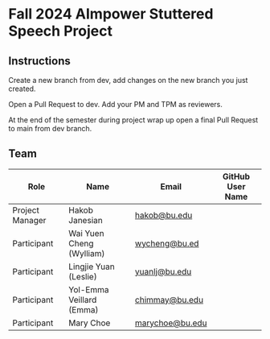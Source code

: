 # Fall 2024 AImpower Stuttered Speech Project

## Instructions

Create a new branch from dev, add changes on the new branch you just created.

Open a Pull Request to dev. Add your PM and TPM as reviewers. 

At the end of the semester during project wrap up open a final Pull Request to main from dev branch.

## Team

|Role   |Name      |Email        | GitHub User Name |
|-------|----------|-------------| ---------------- |
|Project Manager |Hakob Janesian |hakob@bu.edu |   |
|Participant |Wai Yuen Cheng (Wylliam) |wycheng@bu.ed |  |
|Participant |Lingjie Yuan (Leslie) |yuanlj@bu.edu |  |
|Participant |Yol-Emma Veillard (Emma) |chimmay@bu.edu |  |
|Participant |Mary Choe |marychoe@bu.edu |  |
